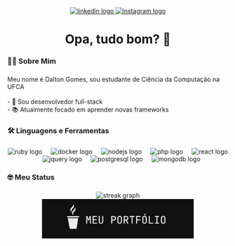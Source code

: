 <div align="center">
  <a href="https://www.linkedin.com/in/dalton-gomes/">
  <img src="https://img.shields.io/static/v1?message=LinkedIn&logo=linkedin&label=&color=0077B5&logoColor=white&labelColor=&style=for-the-badge" height="25" alt="linkedin logo"  />
  </a>
  <a href="https://www.instagram.com/dalton.gomes___/">
  <img src="https://img.shields.io/static/v1?message=Instagram&logo=instagram&label=&color=E4405F&logoColor=white&labelColor=&style=for-the-badge" height="25" alt="instagram logo"  />
  </a>
</div>

###

<h1 align="center">Opa, tudo bom? 👋</h1>

###

<h3 align="left">👩‍💻  Sobre Mim</h3>

###

<p align="left">Meu nome é Dalton Gomes, sou estudante de Ciência da Computação na UFCA
<br><br>- 🔭 Sou desenvolvedor full-stack
<br>- 📚 Atualmente focado em aprender novas frameworks</p>

###

<h3 align="left">🛠 Linguagens e Ferramentas</h3>

###

<div align="center">
  <img src="https://cdn.jsdelivr.net/gh/devicons/devicon/icons/ruby/ruby-plain-wordmark.svg" height="40" alt="ruby logo"  />
  <img width="12" />
  <img src="https://cdn.jsdelivr.net/gh/devicons/devicon/icons/docker/docker-plain-wordmark.svg" height="40" alt="docker logo"  />
  <img width="12" />
  <img src="https://cdn.jsdelivr.net/gh/devicons/devicon/icons/nodejs/nodejs-original.svg" height="40" alt="nodejs logo"  />
  <img width="12" />
  <img src="https://cdn.jsdelivr.net/gh/devicons/devicon/icons/php/php-original.svg" height="40" alt="php logo"  />
  <img width="12" />
  <img src="https://cdn.jsdelivr.net/gh/devicons/devicon/icons/react/react-original.svg" height="40" alt="react logo"  />
  <img width="12" />
  <img src="https://cdn.jsdelivr.net/gh/devicons/devicon/icons/jquery/jquery-original.svg" height="40" alt="jquery logo"  />
  <img width="12" />
  <img src="https://cdn.jsdelivr.net/gh/devicons/devicon/icons/postgresql/postgresql-original.svg" height="40" alt="postgresql logo"  />
  <img width="12" />
  <img src="https://cdn.jsdelivr.net/gh/devicons/devicon/icons/mongodb/mongodb-original.svg" height="40" alt="mongodb logo"  />
</div>

###

<h3 align="left">🤓   Meu Status</h3>

###

<div align="center">
  <img src="https://github-readme-stats.vercel.app/api?username=dalton02&theme=vue-dark&show_icons=true&hide_border=true&count_private=false" height="220" alt="streak graph"  />
</div>

<div align="center">
  <a href="https://dalton02.github.io/webportfolio/">
  <img src="./Vetor.svg" height="90" alt="streak graph"  />
  </a>
  </div>

###
